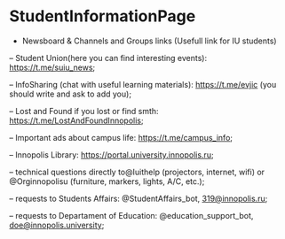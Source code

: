 






StudentInformationPage
======================






* Newsboard & Channels and Groups links (Usefull link for IU students)


– Student Union(here you can find interesting events): <https://t.me/suiu_news>;


– InfoSharing (chat with useful learning materials): <https://t.me/evjic> (you should write and ask to add you);


– Lost and Found if you lost or find smth: <https://t.me/LostAndFoundInnopolis>;


– Important ads about campus life: <https://t.me/campus_info>;


– Innopolis Library: <https://portal.university.innopolis.ru>;


– technical questions directly to@Iuithelp (projectors, internet, wifi) or @Orginnopolisu (furniture, markers, lights, A/C, etc.);


– requests to Students Affairs: @StudentAffairs\_bot, 319@innopolis.ru;


– requests to Departament of Education: @education\_support\_bot, doe@innopolis.university;











